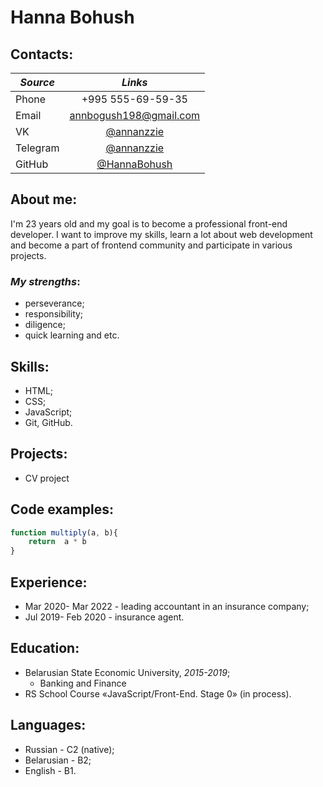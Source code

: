 # Hanna Bohush
## Contacts:

  ***Source*** | ***Links***
---------| :--------------------------------------:
   Phone | +995 555-69-59-35
   Email | annbogush198@gmail.com
   VK | [@annanzzie](https://vk.com/annanzzie)
   Telegram | [@annanzzie](https://t.me/annanzzie)
  GitHub | [@HannaBohush](https://github.com/HannaBohush)
## About me:
I'm 23 years old and my goal is to become a professional front-end developer. I want to improve my skills, learn a lot about web development and become a part of frontend community and participate in various projects.
### ***My strengths***:
* perseverance;
* responsibility;
* diligence;
* quick learning and etc. 
## Skills:
* HTML;
* CSS;
* JavaScript;
* Git, GitHub.
## Projects:
* CV project
## Code examples:
```javascript
function multiply(a, b){
    return  a * b
}
```
## Experience:
+ Mar 2020- Mar 2022 - leading accountant in an insurance company;
+ Jul 2019- Feb 2020 - insurance agent.
## Education:
- Belarusian State Economic University, *2015-2019*;
  + Banking and Finance
- RS School Course «JavaScript/Front-End. Stage 0» (in process).
## Languages:
- Russian - C2 (native);
- Belarusian - B2;
- English - B1.